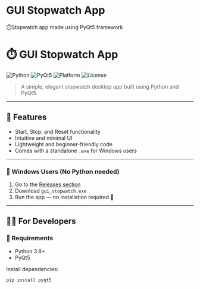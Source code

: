 # GUI Stopwatch App
⏱️Stopwatch app made using PyQt5 framework
# ⏱️ GUI Stopwatch App

![Python](https://img.shields.io/badge/Python-3.8%2B-blue?logo=python)
![PyQt5](https://img.shields.io/badge/PyQt5-GUI-lightgrey?logo=qt)
![Platform](https://img.shields.io/badge/Platform-Windows%20%7C%20Linux-green)
![License](https://img.shields.io/github/license/unsolvedSpaghetti/GUI-Stopwatch-App)

> A simple, elegant stopwatch desktop app built using Python and PyQt5.

---

## 🎯 Features

- Start, Stop, and Reset functionality
- Intuitive and minimal UI
- Lightweight and beginner-friendly code
- Comes with a standalone `.exe` for Windows users

---


### 🔽 Windows Users (No Python needed)

1. Go to the [Releases section](https://github.com/unsolvedSpaghetti/GUI-Stopwatch-App/releases)
2. Download `gui_stopwatch.exe`
3. Run the app — no installation required 🎉

---

## 🧑‍💻 For Developers

### 🔧 Requirements

- Python 3.8+
- PyQt5

Install dependencies:

```bash
pip install pyqt5
